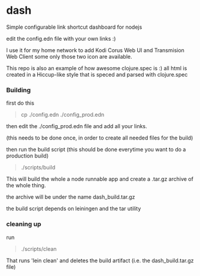 # dash
Simple configurable link shortcut dashboard for nodejs

edit the config.edn file with your own links :)

I use it for my home network to add Kodi Corus Web UI and Transmision Web Client some only those two icon are available.

This repo is also an example of how awesome clojure.spec is :) all html is created in a Hiccup-like style that is speced and parsed with clojure.spec

### Building

first do this

> cp ./config.edn ./config_prod.edn

then edit the ./config_prod.edn file and add all your links.

(this needs to be done once, in order to create all needed files for the build)


then run the build script (this should be done everytime you want to do a production build)

> ./scripts/build

This will build the whole a node runnable app and create a .tar.gz archive of the whole thing.

the archive will be under the name dash_build.tar.gz


the build script depends on leiningen and the tar utility

### cleaning up

run 
> ./scripts/clean

That runs 'lein clean' and deletes the build artifact (i.e. the dash_build.tar.gz file)

